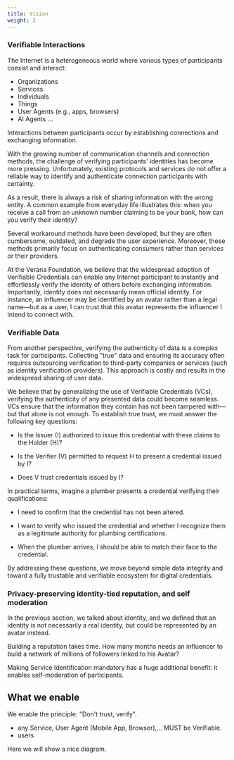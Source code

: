 ```yaml
---
title: Vision
weight: 2
---
```

### Verifiable Interactions

The Internet is a heterogeneous world where various types of participants coexist and interact:

- Organizations
- Services
- Individuals
- Things
- User Agents (e.g., apps, browsers)
- AI Agents
...

Interactions between participants occur by establishing connections and exchanging information.

With the growing number of communication channels and connection methods, the challenge of verifying participants' identities has become more pressing. Unfortunately, existing protocols and services do not offer a reliable way to identify and authenticate connection participants with certainty.

As a result, there is always a risk of sharing information with the wrong entity. A common example from everyday life illustrates this: when you receive a call from an unknown number claiming to be your bank, how can you verify their identity?

Several workaround methods have been developed, but they are often cumbersome, outdated, and degrade the user experience. Moreover, these methods primarily focus on authenticating consumers rather than services or their providers.

At the Verana Foundation, we believe that the widespread adoption of Verifiable Credentials can enable any Internet participant to instantly and effortlessly verify the identity of others before exchanging information. Importantly, identity does not necessarily mean official identity. For instance, an influencer may be identified by an avatar rather than a legal name—but as a user, I can trust that this avatar represents the influencer I intend to connect with.

### Verifiable Data

From another perspective, verifying the authenticity of data is a complex task for participants. Collecting "true" data and ensuring its accuracy often requires outsourcing verification to third-party companies or services (such as identity verification providers). This approach is costly and results in the widespread sharing of user data.

We believe that by generalizing the use of Verifiable Credentials (VCs), verifying the authenticity of any presented data could become seamless. VCs ensure that the information they contain has not been tampered with—but that alone is not enough. To establish true trust, we must answer the following key questions:

- Is the Issuer (I) authorized to issue this credential with these claims to the Holder (H)?

- Is the Verifier (V) permitted to request H to present a credential issued by I?

- Does V trust credentials issued by I?

In practical terms, imagine a plumber presents a credential verifying their qualifications:

- I need to confirm that the credential has not been altered.

- I want to verify who issued the credential and whether I recognize them as a legitimate authority for plumbing certifications.

- When the plumber arrives, I should be able to match their face to the credential.

By addressing these questions, we move beyond simple data integrity and toward a fully trustable and verifiable ecosystem for digital credentials.

### Privacy-preserving identity-tied reputation, and self moderation

In the previous section, we talked about identity, and we defined that an identity is not necessarily a real identity, but could be represented by an avatar instead.

Building a reputation takes time. How many months needs an influencer to build a network of millions of followers linked to his Avatar?

Making Service Identification mandatory has a huge additional benefit: it enables self-moderation of participants.



## What we enable

We enable the principle: "Don't trust, verify".





- any Service, User Agent (Mobile App, Browser),... MUST be Verifiable.
- users 

Here we will show a nice diagram.
